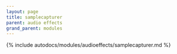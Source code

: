 ```yaml
---
layout: page
title: samplecapturer
parent: audio effects
grand_parent: modules
---
```


{% include autodocs/modules/audioeffects/samplecapturer.md %}

